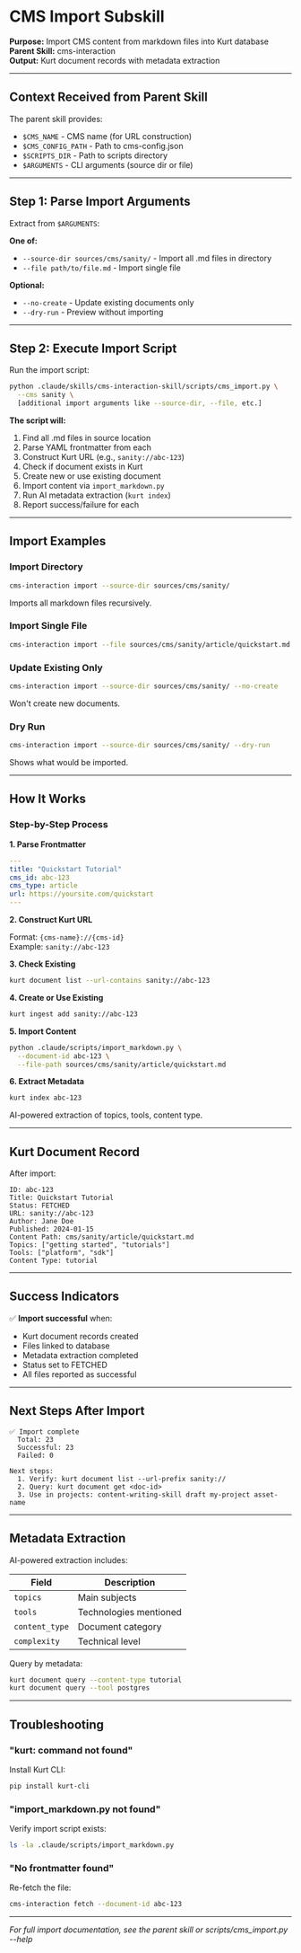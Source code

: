 # CMS Import Subskill

**Purpose:** Import CMS content from markdown files into Kurt database  
**Parent Skill:** cms-interaction  
**Output:** Kurt document records with metadata extraction

---

## Context Received from Parent Skill

The parent skill provides:
- `$CMS_NAME` - CMS name (for URL construction)
- `$CMS_CONFIG_PATH` - Path to cms-config.json
- `$SCRIPTS_DIR` - Path to scripts directory
- `$ARGUMENTS` - CLI arguments (source dir or file)

---

## Step 1: Parse Import Arguments

Extract from `$ARGUMENTS`:

**One of:**
- `--source-dir sources/cms/sanity/` - Import all .md files in directory
- `--file path/to/file.md` - Import single file

**Optional:**
- `--no-create` - Update existing documents only
- `--dry-run` - Preview without importing

---

## Step 2: Execute Import Script

Run the import script:

```bash
python .claude/skills/cms-interaction-skill/scripts/cms_import.py \
  --cms sanity \
  [additional import arguments like --source-dir, --file, etc.]
```

**The script will:**
1. Find all .md files in source location
2. Parse YAML frontmatter from each
3. Construct Kurt URL (e.g., `sanity://abc-123`)
4. Check if document exists in Kurt
5. Create new or use existing document
6. Import content via `import_markdown.py`
7. Run AI metadata extraction (`kurt index`)
8. Report success/failure for each

---

## Import Examples

### Import Directory

```bash
cms-interaction import --source-dir sources/cms/sanity/
```

Imports all markdown files recursively.

### Import Single File

```bash
cms-interaction import --file sources/cms/sanity/article/quickstart.md
```

### Update Existing Only

```bash
cms-interaction import --source-dir sources/cms/sanity/ --no-create
```

Won't create new documents.

### Dry Run

```bash
cms-interaction import --source-dir sources/cms/sanity/ --dry-run
```

Shows what would be imported.

---

## How It Works

### Step-by-Step Process

**1. Parse Frontmatter**

```yaml
---
title: "Quickstart Tutorial"
cms_id: abc-123
cms_type: article
url: https://yoursite.com/quickstart
---
```

**2. Construct Kurt URL**

Format: `{cms-name}://{cms-id}`  
Example: `sanity://abc-123`

**3. Check Existing**

```bash
kurt document list --url-contains sanity://abc-123
```

**4. Create or Use Existing**

```bash
kurt ingest add sanity://abc-123
```

**5. Import Content**

```bash
python .claude/scripts/import_markdown.py \
  --document-id abc-123 \
  --file-path sources/cms/sanity/article/quickstart.md
```

**6. Extract Metadata**

```bash
kurt index abc-123
```

AI-powered extraction of topics, tools, content type.

---

## Kurt Document Record

After import:

```
ID: abc-123
Title: Quickstart Tutorial
Status: FETCHED
URL: sanity://abc-123
Author: Jane Doe
Published: 2024-01-15
Content Path: cms/sanity/article/quickstart.md
Topics: ["getting started", "tutorials"]
Tools: ["platform", "sdk"]
Content Type: tutorial
```

---

## Success Indicators

✅ **Import successful** when:
- Kurt document records created
- Files linked to database
- Metadata extraction completed
- Status set to FETCHED
- All files reported as successful

---

## Next Steps After Import

```
✅ Import complete
  Total: 23
  Successful: 23
  Failed: 0

Next steps:
  1. Verify: kurt document list --url-prefix sanity://
  2. Query: kurt document get <doc-id>
  3. Use in projects: content-writing-skill draft my-project asset-name
```

---

## Metadata Extraction

AI-powered extraction includes:

| Field | Description |
|-------|-------------|
| `topics` | Main subjects |
| `tools` | Technologies mentioned |
| `content_type` | Document category |
| `complexity` | Technical level |

Query by metadata:

```bash
kurt document query --content-type tutorial
kurt document query --tool postgres
```

---

## Troubleshooting

### "kurt: command not found"

Install Kurt CLI:
```bash
pip install kurt-cli
```

### "import_markdown.py not found"

Verify import script exists:
```bash
ls -la .claude/scripts/import_markdown.py
```

### "No frontmatter found"

Re-fetch the file:
```bash
cms-interaction fetch --document-id abc-123
```

---

*For full import documentation, see the parent skill or scripts/cms_import.py --help*
